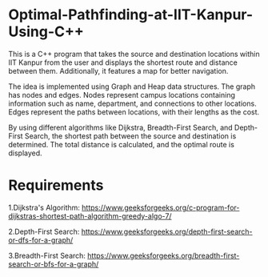# Optimal-Pathfinding-at-IIT-Kanpur-Using-C++
This is a C++ program that takes the source and destination locations within IIT Kanpur from the user and displays the shortest route and distance between them. Additionally, it features a map for better navigation.

The idea is implemented using Graph and Heap data structures. The graph has nodes and edges. Nodes represent campus locations containing information such as name, department, and connections to other locations. Edges represent the paths between locations, with their lengths as the cost.

By using different algorithms like Dijkstra, Breadth-First Search, and Depth-First Search, the shortest path between the source and destination is determined. The total distance is calculated, and the optimal route is displayed.

# Requirements
1.Dijkstra's Algorithm: https://www.geeksforgeeks.org/c-program-for-dijkstras-shortest-path-algorithm-greedy-algo-7/

2.Depth-First Search:  https://www.geeksforgeeks.org/depth-first-search-or-dfs-for-a-graph/

3.Breadth-First Search:  https://www.geeksforgeeks.org/breadth-first-search-or-bfs-for-a-graph/






